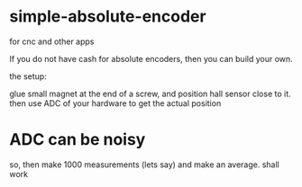 # simple-absolute-encoder
for cnc and other apps

If you do not have cash for absolute encoders, then you can build your own.

the setup:

glue small magnet at the end of a screw, and position hall sensor close to it. then use ADC of your hardware to get the actual position

# ADC can be noisy

so, then make 1000 measurements (lets say) and make an average. shall work

